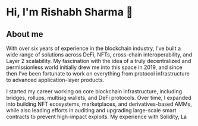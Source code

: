 # Hi, I'm Rishabh Sharma 👋

## About me

With over six years of experience in the blockchain industry, I’ve built a wide range of solutions across DeFi, NFTs, cross-chain interoperability, and Layer 2 scalability. My fascination with the idea of a truly decentralized and permissionless world initially drew me into this space in 2019, and since then I’ve been fortunate to work on everything from protocol infrastructure to advanced application-layer products.

I started my career working on core blockchain infrastructure, including bridges, rollups, multisig wallets, and DeFi protocols. Over time, I expanded into building NFT ecosystems, marketplaces, and derivatives-based AMMs, while also leading efforts in auditing and upgrading large-scale smart contracts to prevent high-impact exploits. My experience with Solidity, La
